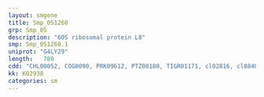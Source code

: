 ```yaml
---
layout: smgene
title: Smp_051260
grp: Smp_05
description: "60S ribosomal protein L8"
smp: Smp_051260.1
uniprot: "G4LY29"
length:   780
cdd: "CHL00052, COG0090, PRK09612, PTZ00180, TIGR01171, cl02816, cl08408, pfam00181, pfam03947"
kk: K02938
categories: sm
---
```

